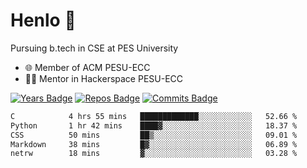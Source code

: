 
# Henlo 🌊

Pursuing b.tech in CSE at PES University

 - 🌐 Member of ACM PESU-ECC
 - 👨‍💻 Mentor in Hackerspace PESU-ECC

 [![Years Badge](https://badges.pufler.dev/years/bwaklog)](https://badges.pufler.dev) 
 [![Repos Badge](https://badges.pufler.dev/repos/bwaklog)](https://badges.pufler.dev)
 [![Commits Badge](https://badges.pufler.dev/commits/monthly/bwaklog)](https://badges.pufler.dev)

<!--START_SECTION:waka-->

```txt
C            4 hrs 55 mins   █████████████░░░░░░░░░░░░   52.66 %
Python       1 hr 42 mins    ████▓░░░░░░░░░░░░░░░░░░░░   18.37 %
CSS          50 mins         ██▒░░░░░░░░░░░░░░░░░░░░░░   09.01 %
Markdown     38 mins         █▓░░░░░░░░░░░░░░░░░░░░░░░   06.89 %
netrw        18 mins         ▓░░░░░░░░░░░░░░░░░░░░░░░░   03.28 %
```

<!--END_SECTION:waka-->
